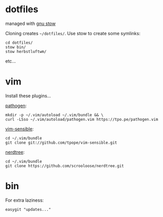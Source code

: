 # dotfiles
managed with [gnu stow](http://brandon.invergo.net/news/2012-05-26-using-gnu-stow-to-manage-your-dotfiles.html)

Cloning creates `~/dotfiles/`. Use stow to create some symlinks:

    cd dotfiles/
    stow bin/
    stow herbstluftwm/


etc...

# vim
Install these plugins...

[pathogen](https://github.com/tpope/vim-pathogen):

    mkdir -p ~/.vim/autoload ~/.vim/bundle && \
    curl -LSso ~/.vim/autoload/pathogen.vim https://tpo.pe/pathogen.vim

[vim-sensible](https://github.com/tpope/vim-sensible):

    cd ~/.vim/bundle
    git clone git://github.com/tpope/vim-sensible.git

[nerdtree](https://github.com/scrooloose/nerdtree):

    cd ~/.vim/bundle
    git clone https://github.com/scrooloose/nerdtree.git

   
# bin
For extra laziness:

`easygit "updates..."`
